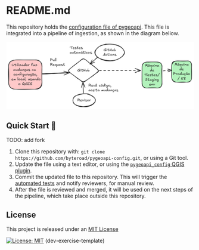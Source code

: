# README.md

This repository holds the [configuration file of pygeoapi](./docker.config.yml). This file is integrated into a pipeline of ingestion, as shown in the diagram bellow.

![Ingestion workflow](./dgt-workflow.png)

## Quick Start :rocket:

TODO: add fork
1. Clone this repository with: `git clone https://github.com/byteroad/pygeoapi-config.git`, or using a Git tool.
2. Update the file using a text editor, or using the [`pygeoapi_config` QGIS plugin](https://github.com/byteroad/pygeoapi_config).
3. Commit the updated file to this repository. This will trigger the [automated tests](https://github.com/byteroad/pygeoapi-config/actions/) and notify reviewers, for manual review.
4. After the file is reviewed and merged, it will be used on the next steps of the pipeline, which take place outside this repository.

## License

This project is released under an [MIT License](./LICENSE)

[![License: MIT](https://img.shields.io/badge/License-MIT-yellow.svg)](https://opensource.org/licenses/MIT)
(dev-exercise-template)